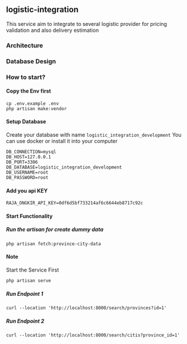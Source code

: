 ## logistic-integration
This service aim to integrate to several logistic provider for pricing validation and also delivery estimation

### Architecture

### Database Design


### How to start?

#### Copy the Env first
```shell
cp .env.example .env
php artisan make:vendor
```

#### Setup Database

Create your database with name `logistic_integration_development`
You can use docker or install it into your computer

```env
DB_CONNECTION=mysql
DB_HOST=127.0.0.1
DB_PORT=3306
DB_DATABASE=logistic_integration_development
DB_USERNAME=root
DB_PASSWORD=root
```

#### Add you api KEY
```env
RAJA_ONGKIR_API_KEY=0df6d5bf733214af6c6644eb8717c92c
```

#### Start Functionality
##### Run the artisan for create dummy data
```shell
php artisan fetch:province-city-data
```

#### Note
Start the Service First
```shell
php artisan serve
```

##### Run Endpoint 1
```shell
curl --location 'http://localhost:8000/search/provinces?id=1'
```

##### Run Endpoint 2
```shell
curl --location 'http://localhost:8000/search/citis?province_id=1'
```
